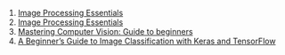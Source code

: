 1. [Image Processing Essentials](https://medium.com/@DIYCoding/computer-vision-essentials-dcad1a5952bd)
2. [Image Processing Essentials](https://medium.com/@DIYCoding/image-processing-essentials-9b88961399a2)
3. [Mastering Computer Vision: Guide to beginners](https://medium.com/@DIYCoding/introduction-to-computer-vision-54f29f6588e3)
4. [A Beginner’s Guide to Image Classification with Keras and TensorFlow](https://medium.com/@DIYCoding/a-beginners-guide-to-image-classification-with-keras-and-tensorflow-58aa3758aac9)
